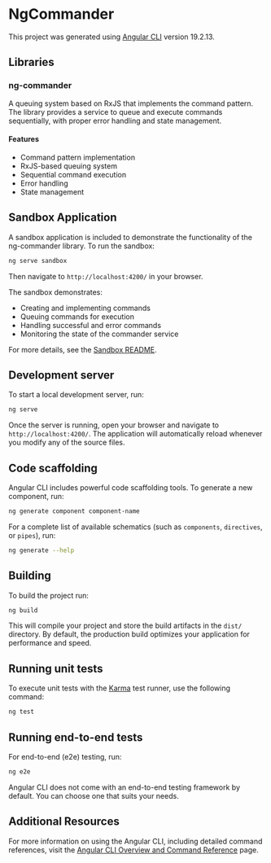 # NgCommander

This project was generated using [Angular CLI](https://github.com/angular/angular-cli) version 19.2.13.

## Libraries

### ng-commander

A queuing system based on RxJS that implements the command pattern. The library provides a service to queue and execute commands sequentially, with proper error handling and state management.

#### Features

- Command pattern implementation
- RxJS-based queuing system
- Sequential command execution
- Error handling
- State management

## Sandbox Application

A sandbox application is included to demonstrate the functionality of the ng-commander library. To run the sandbox:

```bash
ng serve sandbox
```

Then navigate to `http://localhost:4200/` in your browser.

The sandbox demonstrates:
- Creating and implementing commands
- Queuing commands for execution
- Handling successful and error commands
- Monitoring the state of the commander service

For more details, see the [Sandbox README](projects/sandbox/README.md).

## Development server

To start a local development server, run:

```bash
ng serve
```

Once the server is running, open your browser and navigate to `http://localhost:4200/`. The application will automatically reload whenever you modify any of the source files.

## Code scaffolding

Angular CLI includes powerful code scaffolding tools. To generate a new component, run:

```bash
ng generate component component-name
```

For a complete list of available schematics (such as `components`, `directives`, or `pipes`), run:

```bash
ng generate --help
```

## Building

To build the project run:

```bash
ng build
```

This will compile your project and store the build artifacts in the `dist/` directory. By default, the production build optimizes your application for performance and speed.

## Running unit tests

To execute unit tests with the [Karma](https://karma-runner.github.io) test runner, use the following command:

```bash
ng test
```

## Running end-to-end tests

For end-to-end (e2e) testing, run:

```bash
ng e2e
```

Angular CLI does not come with an end-to-end testing framework by default. You can choose one that suits your needs.

## Additional Resources

For more information on using the Angular CLI, including detailed command references, visit the [Angular CLI Overview and Command Reference](https://angular.dev/tools/cli) page.

